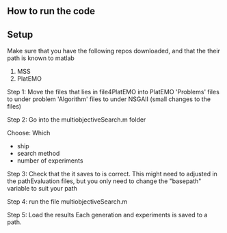 ## How to run the code 


## Setup
Make sure that you have the following repos downloaded, and that the their path is known to matlab
1. MSS
2. PlatEMO 

Step 1:
Move the files that lies in file4PlatEMO into PlatEMO
'Problems' files to under problem
'Algorithm' files to under NSGAII (small changes to the files)

Step 2: 
Go into the multiobjectiveSearch.m folder

Choose: 
Which
- ship
- search method
- number of experiments 

Step 3: 
Check that the it saves to is correct. 
This might need to adjusted in the pathEvaluation files, but you only need to change the "basepath" variable to suit your path

Step 4:
run the file multiobjectiveSearch.m

Step 5: 
Load the results
Each generation and experiments is saved to a path.



